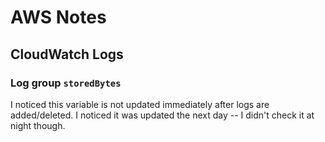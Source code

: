 # AWS Notes

## CloudWatch Logs

### Log group `storedBytes`

I noticed this variable is not updated immediately after logs are added/deleted.
I noticed it was updated the next day -- I didn't check it at night though.
